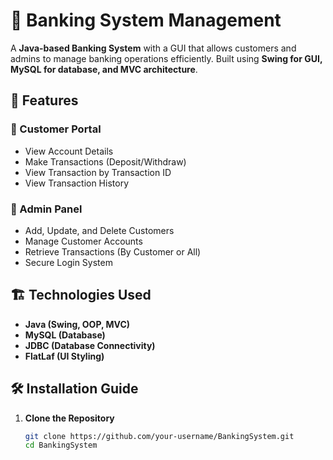 # 🏦 Banking System Management

A **Java-based Banking System** with a GUI that allows customers and admins to manage banking operations efficiently. Built using **Swing for GUI, MySQL for database, and MVC architecture**.

## 📌 Features

### 🔹 Customer Portal
- View Account Details
- Make Transactions (Deposit/Withdraw)
- View Transaction by Transaction ID
- View Transaction History

### 🔹 Admin Panel
- Add, Update, and Delete Customers
- Manage Customer Accounts
- Retrieve Transactions (By Customer or All)
- Secure Login System

## 🏗️ Technologies Used
- **Java (Swing, OOP, MVC)**
- **MySQL (Database)**
- **JDBC (Database Connectivity)**
- **FlatLaf (UI Styling)**

## 🛠️ Installation Guide

1. **Clone the Repository**
   ```sh
   git clone https://github.com/your-username/BankingSystem.git
   cd BankingSystem

